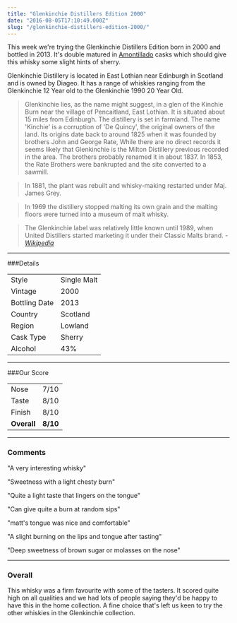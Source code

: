 ```yaml
---
title: "Glenkinchie Distillers Edition 2000"
date: "2016-08-05T17:10:49.000Z"
slug: "/glenkinchie-distillers-edition-2000/"
---
```

This week we're trying the Glenkinchie Distillers Edition born in 2000 and bottled in 2013. It's double matured in [Amontillado](https://en.wikipedia.org/wiki/Amontillado) casks which should give this whisky some slight hints of sherry. 

Glenkinchie Distillery is located in East Lothian near Edinburgh in Scotland and is owned by Diageo. It has a range of whiskies ranging from the Glenkinchie 12 Year old to the Glenkinchie 1990 20 Year Old.

> Glenkinchie lies, as the name might suggest, in a glen of the Kinchie Burn near the village of Pencaitland, East Lothian. It is situated about 15 miles from Edinburgh. The distillery is set in farmland. The name 'Kinchie' is a corruption of 'De Quincy', the original owners of the land. Its origins date back to around 1825 when it was founded by brothers John and George Rate, While there are no direct records it seems likely that Glenkinchie is the Milton Distillery previous recorded in the area. The brothers probably renamed it in about 1837. In 1853, the Rate Brothers were bankrupted and the site converted to a sawmill.

>In 1881, the plant was rebuilt and whisky-making restarted under Maj. James Grey.

>In 1969 the distillery stopped malting its own grain and the malting floors were turned into a museum of malt whisky.

>The Glenkinchie label was relatively little known until 1989, when United Distillers started marketing it under their Classic Malts brand. - *[Wikipedia](https://en.wikipedia.org/wiki/Glenkinchie_distillery)*


---

###Details
<table>  
<tr>  
<td class="grey">Style</td><td>Single Malt</td>  
</tr>
<tr>  
<td class="grey">Vintage</td><td>2000</td>  
</tr>
<tr>  
<td class="grey">Bottling Date</td><td>2013</td>  
</tr> 
<tr>  
<td class="grey">Country</td><td>Scotland</td>  
</tr>  
<tr>  
<td class="grey">Region</td><td>Lowland</td>  
</tr>  
<tr>  
<td class="grey">Cask Type</td><td>Sherry</td>  
</tr>  
<tr>  
<td class="grey">Alcohol</td><td>43%</td>  
</tr>  
</table>


---

###Our Score
<table class="score-table">  
<tr>  
<td class="grey">Nose</td><td>7/10</td>  
</tr>  
<tr>  
<td class="grey">Taste</td><td>8/10</td>  
</tr>  
<tr>  
<td class="grey">Finish</td><td>8/10</td>  
</tr>  
<tr>  
<td class="grey"><strong>Overall</strong></td><td><strong>8/10</strong></td>  
</tr>  
</table>

---

### Comments
"A very interesting whisky"

"Sweetness with a light chesty burn"

"Quite a light taste that lingers on the tongue"

"Can give quite a burn at random sips"

"matt's tongue was nice and comfortable"

"A slight burning on the lips and tongue after tasting"

"Deep sweetness of brown sugar or molasses on the nose"

---

### Overall
This whisky was a firm favourite with some of the tasters. It scored quite high on all qualities and we had lots of people saying they'd be happy to have this in the home collection. A fine choice that's left us keen to try the other whiskies in the Glenkinchie collection. 

    